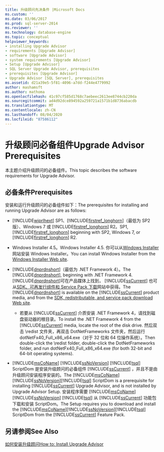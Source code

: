 ```yaml
---
title: 升级顾问先决条件 |Microsoft Docs
ms.custom: ''
ms.date: 03/06/2017
ms.prod: sql-server-2014
ms.reviewer: ''
ms.technology: database-engine
ms.topic: conceptual
helpviewer_keywords:
- installing Upgrade Advisor
- requirements [Upgrade Advisor]
- software [Upgrade Advisor]
- system requirements [Upgrade Advisor]
- Setup [Upgrade Advisor]
- SQL Server Upgrade Advisor, prerequisites
- prerequisites [Upgrade Advisor]
- Upgrade Advisor [SQL Server], prerequisites
ms.assetid: d21a39e5-5f81-4096-a7dd-f244e4779992
author: mashamsft
ms.author: mathoma
ms.openlocfilehash: 41c97cf585d1768c7aebeec2613ee8744cb220da
ms.sourcegitcommit: ad4d92dce894592a259721a1571b1d8736abacdb
ms.translationtype: MT
ms.contentlocale: zh-CN
ms.lasthandoff: 08/04/2020
ms.locfileid: "87586112"
---
```

# <a name="upgrade-advisor-prerequisites"></a><span data-ttu-id="a8d9f-102">升级顾问必备组件</span><span class="sxs-lookup"><span data-stu-id="a8d9f-102">Upgrade Advisor Prerequisites</span></span>
  <span data-ttu-id="a8d9f-103">本主题介绍升级顾问的必备组件。</span><span class="sxs-lookup"><span data-stu-id="a8d9f-103">This topic describes the software requirements for Upgrade Advisor.</span></span>  
  
## <a name="prerequisites"></a><span data-ttu-id="a8d9f-104">必备条件</span><span class="sxs-lookup"><span data-stu-id="a8d9f-104">Prerequisites</span></span>  
 <span data-ttu-id="a8d9f-105">安装和运行升级顾问的必备组件如下：</span><span class="sxs-lookup"><span data-stu-id="a8d9f-105">The prerequisites for installing and running Upgrade Advisor are as follows:</span></span>  
  
-   [!INCLUDE[wiprlhext](../../includes/wiprlhext-md.md)] <span data-ttu-id="a8d9f-106">SP1、[!INCLUDE[firstref_longhorn](../../includes/firstref-longhorn-md.md)]（最低为 SP2 版）、Windows 7 或 [!INCLUDE[firstref_longhorn](../../includes/firstref-longhorn-md.md)] R2。</span><span class="sxs-lookup"><span data-stu-id="a8d9f-106">SP1, [!INCLUDE[firstref_longhorn](../../includes/firstref-longhorn-md.md)] beginning with SP2, Windows 7, or [!INCLUDE[firstref_longhorn](../../includes/firstref-longhorn-md.md)] R2.</span></span>  
  
-   <span data-ttu-id="a8d9f-107">Windows Installer 4.5。</span><span class="sxs-lookup"><span data-stu-id="a8d9f-107">Windows Installer 4.5.</span></span> <span data-ttu-id="a8d9f-108">你可以从[Windows Installer](https://www.microsoft.com/download/details.aspx?id=8483)网站安装 Windows Installer。</span><span class="sxs-lookup"><span data-stu-id="a8d9f-108">You can install Windows Installer from the [Windows Installer Web site](https://www.microsoft.com/download/details.aspx?id=8483).</span></span>  
  
-   <span data-ttu-id="a8d9f-109">[!INCLUDE[dnprdnshort](../../includes/dnprdnshort-md.md)]（最低为 .NET Framework 4）。</span><span class="sxs-lookup"><span data-stu-id="a8d9f-109">The [!INCLUDE[dnprdnshort](../../includes/dnprdnshort-md.md)], beginning with .NET Framework 4.</span></span> <span data-ttu-id="a8d9f-110">[!INCLUDE[dnprdnshort](../../includes/dnprdnshort-md.md)]可在产品媒体上找到， [!INCLUDE[ssCurrent](../../includes/sscurrent-md.md)] 也可从[SDK、可再发行组件和 Service Pack 下载](https://go.microsoft.com/fwlink/?LinkId=48882)网站中获得。</span><span class="sxs-lookup"><span data-stu-id="a8d9f-110">The [!INCLUDE[dnprdnshort](../../includes/dnprdnshort-md.md)] is available on the [!INCLUDE[ssCurrent](../../includes/sscurrent-md.md)] product media, and from the [SDK, redistributable, and service pack download Web site](https://go.microsoft.com/fwlink/?LinkId=48882).</span></span>  
  
    -   <span data-ttu-id="a8d9f-111">若要从 [!INCLUDE[ssCurrent](../../includes/sscurrent-md.md)] 介质安装 .NET Framework 4，请找到磁盘驱动器的根目录。</span><span class="sxs-lookup"><span data-stu-id="a8d9f-111">To install the .NET Framework 4 from the [!INCLUDE[ssCurrent](../../includes/sscurrent-md.md)] media, locate the root of the disk drive.</span></span> <span data-ttu-id="a8d9f-112">然后双击 \redist 文件夹，再双击 DotNetFrameworks 文件夹，然后运行 dotNetFx40_Full_x86_x64.exe（对于 32 位和 64 位操作系统）。</span><span class="sxs-lookup"><span data-stu-id="a8d9f-112">Then double-click the \redist folder, double-click the DotNetFrameworks folder, and run dotNetFx40_Full_x86_x64.exe (for both 32-bit and 64-bit operating systems).</span></span>  
  
-   <span data-ttu-id="a8d9f-113">[!INCLUDE[msCoName](../../includes/msconame-md.md)] [!INCLUDE[ssNoVersion](../../includes/ssnoversion-md.md)] [!INCLUDE[tsql](../../includes/tsql-md.md)] ScriptDom 是安装升级顾问的必备组件 [!INCLUDE[ssCurrent](../../includes/sscurrent-md.md)] ，并且不是由升级顾问安装程序安装的。</span><span class="sxs-lookup"><span data-stu-id="a8d9f-113">The [!INCLUDE[msCoName](../../includes/msconame-md.md)][!INCLUDE[ssNoVersion](../../includes/ssnoversion-md.md)][!INCLUDE[tsql](../../includes/tsql-md.md)] ScriptDom is a prerequisite for installing [!INCLUDE[ssCurrent](../../includes/sscurrent-md.md)] Upgrade Advisor, and is not installed by Upgrade Advisor Setup.</span></span> <span data-ttu-id="a8d9f-114">安装程序需要 [!INCLUDE[msCoName](../../includes/msconame-md.md)] [!INCLUDE[ssNoVersion](../../includes/ssnoversion-md.md)] [!INCLUDE[tsql](../../includes/tsql-md.md)] 从 [!INCLUDE[ssCurrent](../../includes/sscurrent-md.md)] 功能包下载和安装 ScriptDom。</span><span class="sxs-lookup"><span data-stu-id="a8d9f-114">The Setup requires you to download and install the [!INCLUDE[msCoName](../../includes/msconame-md.md)][!INCLUDE[ssNoVersion](../../includes/ssnoversion-md.md)][!INCLUDE[tsql](../../includes/tsql-md.md)] ScriptDom from the [!INCLUDE[ssCurrent](../../includes/sscurrent-md.md)] Feature Pack.</span></span>  
  
## <a name="see-also"></a><span data-ttu-id="a8d9f-115">另请参阅</span><span class="sxs-lookup"><span data-stu-id="a8d9f-115">See Also</span></span>  
 [<span data-ttu-id="a8d9f-116">如何安装升级顾问</span><span class="sxs-lookup"><span data-stu-id="a8d9f-116">How to: Install Upgrade Advisor</span></span>](../../../2014/sql-server/install/how-to-install-upgrade-advisor.md)  
  
  
